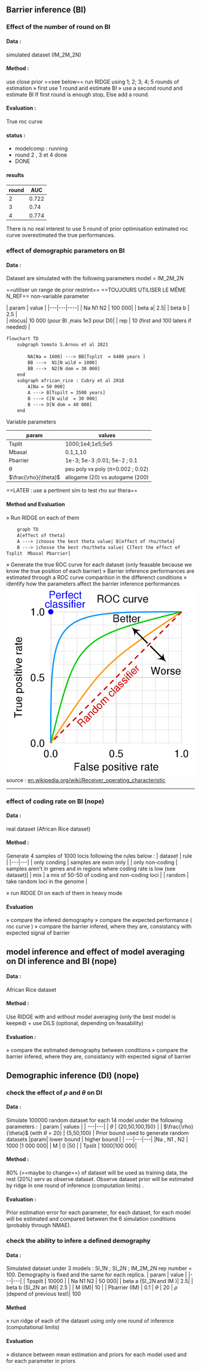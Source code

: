 ## Barrier inference (BI)
### Effect  of the number of round on BI
#### Data : 
simulated dataset (IM_2M_2N)
#### Method : 
use close prior ==see below==
run RIDGE using 1; 2; 3; 4; 5 rounds of estimation
	» first use 1 round and estimate BI
	» use a second round and estimate BI
If first round is enough stop,
Else add a round.
#### Evaluation : 
True roc curve
#### status : 
- modelcomp : running
- round 2 , 3 et 4 done
- DONE
#### results
| round | AUC |
|---|---|
|2| 0.722 |
|3|0.74|
|4|0.774|
There is no real interest to use 5 round of prior optimisation
estimated roc curve overestimated the true performances.

### effect of demographic parameters on BI
#### Data :
Dataset are simulated with the following parameters
model = IM_2M_2N

==utiliser un range  de prior restrint==
==TOUJOURS UTILISER LE MÊME N_REF==
non-variable parameter 

| param | value | 
|---|---|----|
| Na N1 N2 | 100 000| 
| beta a| 2.5|
| beta b | 2.5 |  
| nlocus|  10 000 (pour BI ,mais 1e3 pour DI)|
| rep | 10 (first and 100 laters if needed) | 


```mermaid
flowchart TD
	subgraph tomato S.Arnou et al 2021

		NA[Na = 1600] ---> BB[Tsplit  = 6400 years ]
		BB --->  N1[N wild = 1000]
		BB --->  N2[N dom = 30 000]
	end
	subgraph african_rice : Cubry et al 2018
		A[Na = 50 000]
		A ---> B[Tspilt = 3500 years]
		B ---> C[N wild  = 30 000]
		B ---> D[N dom = 40 000]
	end
```
Variable parameters

| param | values |
| ---|---|
| Tsplit | 1000;1e4;1e5;5e5 | 
| Mbasal | 0.1,1,10 |
| Pbarrier | 1e-3; 5e-3 ;0.01; 5e-2 ;  0.1  |
| $\theta$ | peu poly vs poly ($\pi$=0.002 ; 0.02) | 
 | $\frac{\rho}{\theta}$ | allogame (20) vs autogame (200) | 
 


==LATER : use a pertinent sim to test rho sur thera==

#### Method and Evaluation
» Run RIDGE on each of them
```mermaid
	graph TD
	A[effect of theta]
	A ---> |choose the best theta value| B[effect of rho/theta]
	B ---> |chosse the best rho/theta value| C[Test the effect of Tsplit  Mbasal Pbarrier]
```

» Generate the true ROC curve for each dataset (only feasable because we know the true position of each barrier)
»  Barrier inference performances are estimated through a ROC curve comparition in the differenct conditions
» identify how the parameters affect the barrier inference performances
 ![](RIDGE/fig/Pasted%20image%2020220916125353.png)
source : [en.wikipedia.org/wiki/Receiver_operating_characteristic](https://en.wikipedia.org/wiki/Receiver_operating_characteristic)

---

### effect of coding rate on BI (nope)
#### Data :
real dataset (African Rice dataset)

#### Method  : 
Generate 4 samples of 1000 locis following the rules below :
| dataset | rule | 
|---|---|
| only conding | samples are exon only |
| only non-coding | samples aren’t in genes and in regions where coding rate is low (see dataset)|
| mix | a mix of 50-50 of coding and non-coding loci |
| random | take random loci in the genome | 

» run RIDGE DI on each of them in heavy mode 
#### Evaluation 
» compare the infered demography
» compare the expected performance ( roc curve )
» compare the barrier infered, where they are, consistancy with expected signal of barrier


## model inference and effect of model averaging on DI inference and BI (nope)
#### Data : 
African Rice dataset 
#### Method : 
Use RIDGE with and without model averaging (only the best model is keeped) + use DiLS (optional, depending on feasability)
#### Evaluation : 
» compare the estimated demography between conditions
» compare the barrier infered, where they are, consistancy with expected signal of barrier
## Demographic inference (DI) (nope)
### check the effect of $\rho$ and $\theta$ on DI
#### Data : 
Simulate $100000$ random dataset for each 14 model under the following parameters : 
| param | values |
| ---|---|
| $\theta$ | {20,50,100,150} | 
| $\frac{\rho}{\theta}$ (with $\theta$ = 20) | {5,50,100} |
Prior bound used to generate random datasets
|param| lower bound | higher bound |
| ---|---|---|
|Na , N1 , N2 | 1000 |1 000 000|
| M | 0 |50 |
| Tpslit | 1000|100 000|

#### Method : 
80% (==maybe to change==) of dataset will be used as training data, the rest (20%) serv as observe 
dataset. Observe dataset prior will be estimated by ridge in one round of inference (computation limits) . 
#### Evaluation :
Prior estimation error for each parameter, for each dataset, for each model will be estimated and compared between the 6 simulation conditions (probably through NMAE).

### check the ability to infere a defined demography
#### Data : 
Simulated dataset under 3 models : SI_1N ; SI_2N ; IM_2M_2N
rep number  = 100. Demography is fixed and the same for each replica.
| param | value |
|---|---|
| Tpspilt | 10000 | 
| Na N1 N2 | 50 000|
| beta a (SI_2N and IM )| 2.5|
| beta b (SI_2N an IM)| 2.5 |
| M (IM)| 10 |
| Pbarrier (IM) | 0.1
| $\theta$ | 20
| $\rho$ (depend of previous test)| 100
#### Method 
» run ridge of each of the dataset using only one round of inference (computational limits)
#### Evaluation 
» distance between mean estimation and priors for each model used and for each parameter in priors
